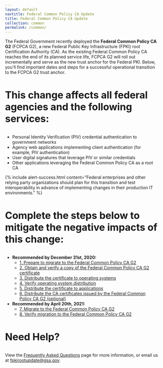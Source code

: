 ```yaml
---
layout: default
navtitle: Federal Common Policy CA Update
title: Federal Common Policy CA Update
collection: common
permalink: /common/
---
```


The Federal Government recently deployed the **Federal Common Policy CA G2** (FCPCA G2), a new Federal Public Key Infrastructure (FPKI) root Certification Authority (CA). As the existing Federal Common Policy CA reaches the end of its planned service life, FCPCA G2 will roll out incrementally and serve as the new trust anchor for the Federal PKI. Below, you'll find important dates and steps for a successful operational transition to the FCPCA G2 trust anchor.

<p style="font-size: 2rem; font-weight: 700; padding-top: 15px;">This change affects all federal agencies and the following services:</p>

- Personal Identity Verification (PIV) credential authentication to government networks
- Agency web applications implementing client authentication (for example, PIV authentication)
- User digital signatures that leverage PIV or similar credentials
- Other applications leveraging the Federal Common Policy CA as a root CA

{% include alert-success.html content="Federal enterprises and other relying party organizations should plan for this transition and test interoperability in advance of implementing changes in their production IT environments." %} 


<p style="font-size: 2rem; font-weight: 700; padding-top: 15px;">Complete the steps below to mitigate the negative impacts of this change:</p>

- **Recommended by December 31st, 2020:**
     - [1. Prepare to migrate to the Federal Common Policy CA G2]({{site.baseurl}}/common/prepare-to-migrate/)
     - [2. Obtain and verify a copy of the Federal Common Policy CA G2 certificate]({{site.baseurl}}/common/obtain-and-verify/)
     - [3. Distribute the certificate to operating systems]({{site.baseurl}}/common/distribute-os/)
     - [4. Verify operating system distribution]({{site.baseurl}}/common/verify-os-distribution/)
     - [5. Distribute the certificate to applications]({{site.baseurl}}/common/distribute-apps/)
     - [6. Distribute the CA certificates issued by the Federal Common Policy CA G2 (optional)]({{site.baseurl}}/common/certificates/)
- **Recommended by April 20th, 2021:**
     - [7. Migrate to the Federal Common Policy CA G2]({{site.baseurl}}/common/migrate/)
     - [8. Verify migration to the Federal Common Policy CA G2]({{site.baseurl}}/common/verify-migration/)

<p style="font-size: 2rem; font-weight: 700; padding-top: 15px">Need Help?</p>

View the [Frequently Asked Questions]({{site.baseurl}}/common/faq/) page for more information, or email us at fpkirootupdate@gsa.gov.
